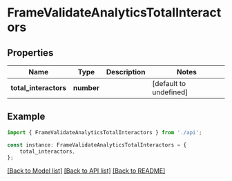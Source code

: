 # FrameValidateAnalyticsTotalInteractors


## Properties

Name | Type | Description | Notes
------------ | ------------- | ------------- | -------------
**total_interactors** | **number** |  | [default to undefined]

## Example

```typescript
import { FrameValidateAnalyticsTotalInteractors } from './api';

const instance: FrameValidateAnalyticsTotalInteractors = {
    total_interactors,
};
```

[[Back to Model list]](../README.md#documentation-for-models) [[Back to API list]](../README.md#documentation-for-api-endpoints) [[Back to README]](../README.md)
